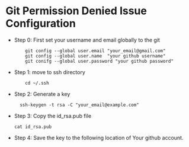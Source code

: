 # Git Permission Denied Issue Configuration

- Step 0: First set your username and email globally to the git

    ```shell
        git config --global user.email "your_email@gmail.com"
        git config --global user.name  "your github username"
        git conifg --global user.password "your github password"

    ```

- Step 1: move to ssh directory 

    ```shell
        cd ~/.ssh
    ```

- Step 2: Generate a key
  ```shell
    ssh-keygen -t rsa -C "your_email@example.com"
  ```

- Step 3: Copy the id_rsa.pub file

    ```shell
    cat id_rsa.pub
    ```
- Step 4: Save the key to the following location of Your github account.
  ```Go to Settings -> SSH and GPG Keys -> New SSH Key(click)
